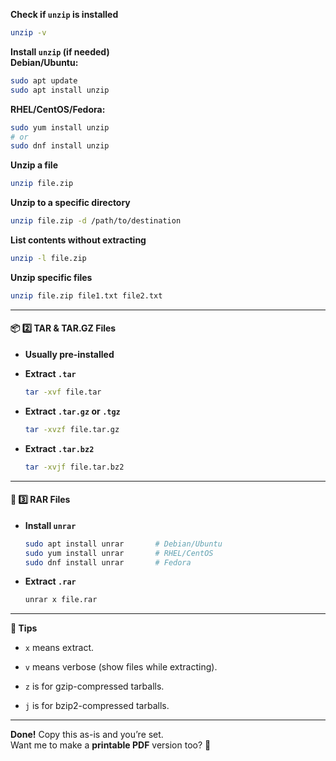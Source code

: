 **Check if `unzip` is installed**

```bash
unzip -v
```

**Install `unzip` (if needed)**  
**Debian/Ubuntu:**

```bash
sudo apt update
sudo apt install unzip
```

**RHEL/CentOS/Fedora:**

```bash
sudo yum install unzip
# or
sudo dnf install unzip
```

**Unzip a file**

```bash
unzip file.zip
```

**Unzip to a specific directory**

```bash
unzip file.zip -d /path/to/destination
```

**List contents without extracting**

```bash
unzip -l file.zip
```

**Unzip specific files**

```bash
unzip file.zip file1.txt file2.txt
```


---

#### 📦 **2️⃣ TAR & TAR.GZ Files**

- **Usually pre-installed**
    
- **Extract `.tar`**
    
    ```bash
    tar -xvf file.tar
    ```
    
- **Extract `.tar.gz` or `.tgz`**
    
    ```bash
    tar -xvzf file.tar.gz
    ```
    
- **Extract `.tar.bz2`**
    
    ```bash
    tar -xvjf file.tar.bz2
    ```
    

---

#### 📂 **3️⃣ RAR Files**

- **Install `unrar`**
    
    ```bash
    sudo apt install unrar       # Debian/Ubuntu
    sudo yum install unrar       # RHEL/CentOS
    sudo dnf install unrar       # Fedora
    ```
    
- **Extract `.rar`**
    
    ```bash
    unrar x file.rar
    ```
    

---

**📝 Tips**

- `x` means extract.
    
- `v` means verbose (show files while extracting).
    
- `z` is for gzip-compressed tarballs.
    
- `j` is for bzip2-compressed tarballs.
    

---

**Done!** Copy this as-is and you’re set.  
Want me to make a **printable PDF** version too? 🚀